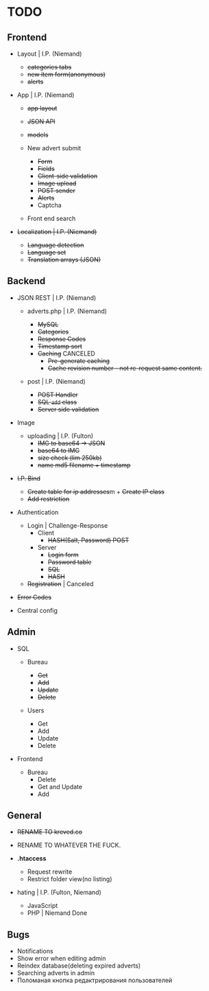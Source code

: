 # TODO

## Frontend

- Layout | I.P. (Niemand)
    + ~~categories tabs~~
    + ~~new item form(anonymous)~~
    + ~~alerts~~

- App    | I.P. (Niemand)
    + ~~app layout~~
    + ~~JSON API~~
    + ~~models~~
    + New advert submit
        * ~~Form~~
        * ~~Fields~~
        * ~~Client-side validation~~
        * ~~Image upload~~
        * ~~POST sender~~
        * ~~Alerts~~
        * Captcha
    
    + Front end search 

- ~~Localization | I.P. (Niemand)~~
    + ~~Language detection~~
    + ~~Language set~~
    + ~~Translation arrays (JSON)~~

## Backend

 - JSON REST | I.P. (Niemand)
    - adverts.php | I.P. (Niemand)
        + ~~MySQL~~
        + ~~Categories~~
        + ~~Response Codes~~
        + ~~Timestamp sort~~
        + ~~Caching~~ CANCELED
            * ~~Pre-generate caching~~
            * ~~Cache revision number - not re-request same content.~~
    
    - post        | I.P. (Niemand)
        + ~~POST Handler~~
        + ~~SQL `add` class~~
        + ~~Server side validation~~

 - Image
    - uploading | I.P. (Fulton)
        - ~~IMG to base64 -> JSON~~
        - ~~base64 to IMG~~
        - ~~size check (lim 250kb)~~
        - ~~name md5 filename + timestamp~~

 - ~~I.P. Bind~~
     + ~~Create table for ip addresses~~m     + ~~Create IP class~~
     + ~~Add restriction~~

 - Authentication
     + Login | Challenge-Response
         * Client
             - ~~HASH(Salt, Password) POST~~
         * Server 
             - ~~Login form~~
             - ~~Password table~~
             - ~~SQL~~
             - ~~HASH~~
     + ~~Registration~~ | Canceled

 - ~~Error Codes~~

 - Central config

## Admin
 - SQL
     + Bureau
         * ~~Get~~
         * ~~Add~~
         * ~~Update~~
         * ~~Delete~~

     + Users
         * Get
         * Add
         * Update
         * Delete

 - Frontend
     + Bureau
         * Delete
         * Get and Update
         * Add

## General
 - ~~RENAME TO kreved.co~~
 - RENAME TO WHATEVER THE FUCK.

 - **.htaccess**
    - Request rewrite
    - Restrict folder view(no listing)

 - hating | I.P. (Fulton, Niemand)
     - JavaScript
     - PHP        | Niemand Done
 
## Bugs
 - Notifications
 - Show error when editing admin
 - Reindex database(deleting expired adverts)
 - Searching adverts in admin
 - Поломаная кнопка редактрирования пользователей

